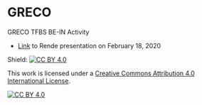 # GRECO
GRECO TFBS BE-IN Activity

* [Link](https://drive.google.com/file/d/1-7Z_L897yt9tYGAHjD0_FSLJDKyfShmo/view?usp=sharing) to Rende presentation on February 18, 2020

Shield: [![CC BY 4.0][cc-by-shield]][cc-by]

This work is licensed under a [Creative Commons Attribution 4.0 International
License][cc-by].

[![CC BY 4.0][cc-by-image]][cc-by]

[cc-by]: http://creativecommons.org/licenses/by/4.0/
[cc-by-image]: https://i.creativecommons.org/l/by/4.0/88x31.png
[cc-by-shield]: https://img.shields.io/badge/License-CC%20BY%204.0-lightgrey.svg
